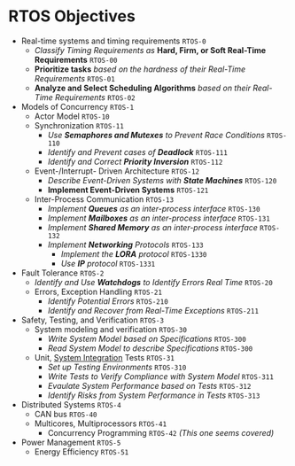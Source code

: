 # RTOS Objectives

- Real-time systems and timing requirements `RTOS-0`
  - *Classify Timing Requirements as* **Hard, Firm, or Soft Real-Time Requirements** `RTOS-00`
  - **Prioritize tasks** *based on the hardness of their Real-Time Requirements* `RTOS-01`
  - **Analyze and Select Scheduling Algorithms** *based on their Real-Time Requirements* `RTOS-02`
- Models of Concurrency `RTOS-1`
  - Actor Model `RTOS-10`
  - Synchronization `RTOS-11`
    - *Use **Semaphores and Mutexes** to Prevent Race Conditions* `RTOS-110`
    - *Identify and Prevent cases of **Deadlock*** `RTOS-111`
    - *Identify and Correct **Priority Inversion*** `RTOS-112`
  - Event-/Interrupt- Driven Architecture `RTOS-12`
    - *Describe Event-Driven Systems with **State Machines*** `RTOS-120`
    - **Implement Event-Driven Systems** `RTOS-121`
  - Inter-Process Communication `RTOS-13`
    - *Implement **Queues** as an inter-process interface* `RTOS-130`
    - *Implement **Mailboxes** as an inter-process interface* `RTOS-131`
    - *Implement **Shared Memory** as an inter-process interface* `RTOS-132`
    - *Implement **Networking** Protocols* `RTOS-133`
      - *Implement the **LORA** protocol* `RTOS-1330`
      - *Use **IP** protocol* `RTOS-1331`
- Fault Tolerance `RTOS-2`
  - *Identify and Use **Watchdogs** to Identify Errors Real Time* `RTOS-20`
  - Errors, Exception Handling `RTOS-21`
    - *Identify Potential Errors* `RTOS-210`
    - *Identify and Recover from Real-Time Exceptions* `RTOS-211`
- Safety, Testing, and Verification `RTOS-3`
  - System modeling and verification `RTOS-30`
    - *Write System Model based on Specifications* `RTOS-300`
    - *Read System Model to describe Specifications* `RTOS-300`
  - Unit, [System Integration](https://renode.io/) Tests `RTOS-31`
    - *Set up Testing Environments* `RTOS-310`
    - *Write Tests to Verify Compliance with System Model* `RTOS-311`
    - *Evaulate System Performance based on Tests* `RTOS-312`
    - *Identify Risks from System Performance in Tests* `RTOS-313`
- Distributed Systems `RTOS-4`
  - CAN bus `RTOS-40`
  - Multicores, Multiprocessors `RTOS-41`
    - Concurrency Programming `RTOS-42` *(This one seems covered)*
- Power Management `RTOS-5`
  - Energy Efficiency `RTOS-51`
